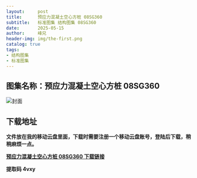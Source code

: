 ```yaml
---
layout:     post
title:      预应力混凝土空心方桩 08SG360
subtitle:   标准图集 结构图集 08SG360
date:       2025-05-15
author:     峰兄
header-img: img/the-first.png
catalog: true
tags:
- 结构图集
- 标准图集
---
```

## 图集名称：预应力混凝土空心方桩 08SG360
![封面](https://pic1.imgdb.cn/item/6825cae358cb8da5c8f3ed54.jpg)

## 下载地址 ##
**文件放在我的移动云盘里面，下载时需要注册一个移动云盘账号，登陆后下载，稍稍麻烦一点。**  
  
[**预应力混凝土空心方桩 08SG360 下载链接**](https://caiyun.139.com/m/i?2nc6qoAYmRLh2)

**提取码 4vxy**


